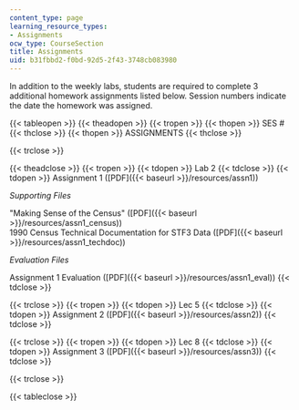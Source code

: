 ```yaml
---
content_type: page
learning_resource_types:
- Assignments
ocw_type: CourseSection
title: Assignments
uid: b31fbbd2-f0bd-92d5-2f43-3748cb083980
---
```


In addition to the weekly labs, students are required to complete 3 additional homework assignments listed below. Session numbers indicate the date the homework was assigned.

{{< tableopen >}}
{{< theadopen >}}
{{< tropen >}}
{{< thopen >}}
SES #
{{< thclose >}}
{{< thopen >}}
ASSIGNMENTS
{{< thclose >}}

{{< trclose >}}

{{< theadclose >}}
{{< tropen >}}
{{< tdopen >}}
Lab 2
{{< tdclose >}}
{{< tdopen >}}
Assignment 1 ([PDF]({{< baseurl >}}/resources/assn1))  
  
_Supporting Files_  
  
"Making Sense of the Census" ([PDF]({{< baseurl >}}/resources/assn1_census))  
1990 Census Technical Documentation for STF3 Data ([PDF]({{< baseurl >}}/resources/assn1_techdoc))  
  
_Evaluation Files_  
  
Assignment 1 Evaluation ([PDF]({{< baseurl >}}/resources/assn1_eval))
{{< tdclose >}}

{{< trclose >}}
{{< tropen >}}
{{< tdopen >}}
Lec 5
{{< tdclose >}}
{{< tdopen >}}
Assignment 2 ([PDF]({{< baseurl >}}/resources/assn2))
{{< tdclose >}}

{{< trclose >}}
{{< tropen >}}
{{< tdopen >}}
Lec 8
{{< tdclose >}}
{{< tdopen >}}
Assignment 3 ([PDF]({{< baseurl >}}/resources/assn3))
{{< tdclose >}}

{{< trclose >}}

{{< tableclose >}}